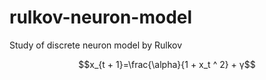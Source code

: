 # rulkov-neuron-model
Study of discrete neuron model by Rulkov

$$x_{t + 1}=\frac{\alpha}{1 + x_t ^ 2} + γ$$
